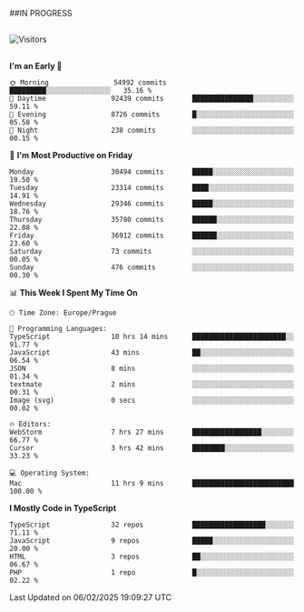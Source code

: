 ##IN PROGRESS
##
![Visitors](https://komarev.com/ghpvc/?username=petrbui&style=for-the-badge&label=Visitors+👀)



##
<!--
[![My GitHub stats](https://github-readme-stats.vercel.app/api?username=petrbui&theme=github_dark)](https://github.com/anuraghazra/github-readme-stats)

[![My wakatime stats](https://github-readme-stats.vercel.app/api/wakatime?username=petrbui&theme=github_dark)](https://github.com/anuraghazra/github-readme-stats)
-->
<!--START_SECTION:waka-->
**I'm an Early 🐤** 

```text
🌞 Morning                54992 commits       █████████░░░░░░░░░░░░░░░░   35.16 % 
🌆 Daytime                92439 commits       ███████████████░░░░░░░░░░   59.11 % 
🌃 Evening                8726 commits        █░░░░░░░░░░░░░░░░░░░░░░░░   05.58 % 
🌙 Night                  238 commits         ░░░░░░░░░░░░░░░░░░░░░░░░░   00.15 % 
```
📅 **I'm Most Productive on Friday** 

```text
Monday                   30494 commits       █████░░░░░░░░░░░░░░░░░░░░   19.50 % 
Tuesday                  23314 commits       ████░░░░░░░░░░░░░░░░░░░░░   14.91 % 
Wednesday                29346 commits       █████░░░░░░░░░░░░░░░░░░░░   18.76 % 
Thursday                 35780 commits       ██████░░░░░░░░░░░░░░░░░░░   22.88 % 
Friday                   36912 commits       ██████░░░░░░░░░░░░░░░░░░░   23.60 % 
Saturday                 73 commits          ░░░░░░░░░░░░░░░░░░░░░░░░░   00.05 % 
Sunday                   476 commits         ░░░░░░░░░░░░░░░░░░░░░░░░░   00.30 % 
```


📊 **This Week I Spent My Time On** 

```text
🕑︎ Time Zone: Europe/Prague

💬 Programming Languages: 
TypeScript               10 hrs 14 mins      ███████████████████████░░   91.77 % 
JavaScript               43 mins             ██░░░░░░░░░░░░░░░░░░░░░░░   06.54 % 
JSON                     8 mins              ░░░░░░░░░░░░░░░░░░░░░░░░░   01.34 % 
textmate                 2 mins              ░░░░░░░░░░░░░░░░░░░░░░░░░   00.31 % 
Image (svg)              0 secs              ░░░░░░░░░░░░░░░░░░░░░░░░░   00.02 % 

🔥 Editors: 
WebStorm                 7 hrs 27 mins       █████████████████░░░░░░░░   66.77 % 
Cursor                   3 hrs 42 mins       ████████░░░░░░░░░░░░░░░░░   33.23 % 

💻 Operating System: 
Mac                      11 hrs 9 mins       █████████████████████████   100.00 % 
```

**I Mostly Code in TypeScript** 

```text
TypeScript               32 repos            ██████████████████░░░░░░░   71.11 % 
JavaScript               9 repos             █████░░░░░░░░░░░░░░░░░░░░   20.00 % 
HTML                     3 repos             ██░░░░░░░░░░░░░░░░░░░░░░░   06.67 % 
PHP                      1 repo              █░░░░░░░░░░░░░░░░░░░░░░░░   02.22 % 
```




 Last Updated on 06/02/2025 19:09:27 UTC
<!--END_SECTION:waka-->

